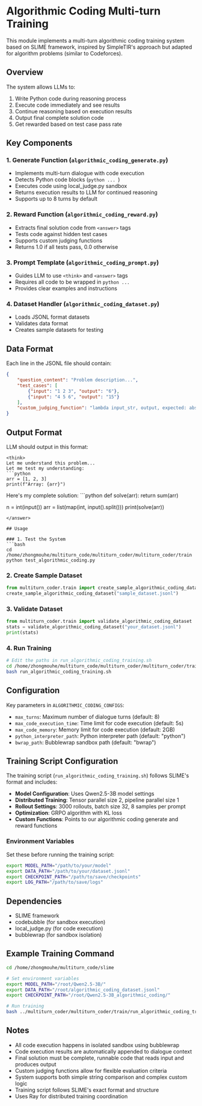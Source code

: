 # Algorithmic Coding Multi-turn Training

This module implements a multi-turn algorithmic coding training system based on SLIME framework, inspired by SimpleTIR's approach but adapted for algorithm problems (similar to Codeforces).

## Overview

The system allows LLMs to:
1. Write Python code during reasoning process
2. Execute code immediately and see results
3. Continue reasoning based on execution results
4. Output final complete solution code
5. Get rewarded based on test case pass rate

## Key Components

### 1. Generate Function (`algorithmic_coding_generate.py`)
- Implements multi-turn dialogue with code execution
- Detects Python code blocks (```python ... ```)
- Executes code using local_judge.py sandbox
- Returns execution results to LLM for continued reasoning
- Supports up to 8 turns by default

### 2. Reward Function (`algorithmic_coding_reward.py`)
- Extracts final solution code from `<answer>` tags
- Tests code against hidden test cases
- Supports custom judging functions
- Returns 1.0 if all tests pass, 0.0 otherwise

### 3. Prompt Template (`algorithmic_coding_prompt.py`)
- Guides LLM to use `<think>` and `<answer>` tags
- Requires all code to be wrapped in ```python ... ```
- Provides clear examples and instructions

### 4. Dataset Handler (`algorithmic_coding_dataset.py`)
- Loads JSONL format datasets
- Validates data format
- Creates sample datasets for testing

## Data Format

Each line in the JSONL file should contain:
```json
{
    "question_content": "Problem description...",
    "test_cases": [
        {"input": "1 2 3", "output": "6"},
        {"input": "4 5 6", "output": "15"}
    ],
    "custom_judging_function": "lambda input_str, output, expected: abs(float(output) - float(expected)) < 1e-6"
}
```

## Output Format

LLM should output in this format:
```
<think>
Let me understand this problem...
Let me test my understanding:
```python
arr = [1, 2, 3]
print(f"Array: {arr}")
```
</think>

<answer>
Here's my complete solution:
```python
def solve(arr):
    return sum(arr)

n = int(input())
arr = list(map(int, input().split()))
print(solve(arr))
```
</answer>

## Usage

### 1. Test the System
```bash
cd /home/zhongmouhe/multiturn_code/multiturn_coder/multiturn_coder/train
python test_algorithmic_coding.py
```

### 2. Create Sample Dataset
```python
from multiturn_coder.train import create_sample_algorithmic_coding_dataset
create_sample_algorithmic_coding_dataset("sample_dataset.jsonl")
```

### 3. Validate Dataset
```python
from multiturn_coder.train import validate_algorithmic_coding_dataset
stats = validate_algorithmic_coding_dataset("your_dataset.jsonl")
print(stats)
```

### 4. Run Training
```bash
# Edit the paths in run_algorithmic_coding_training.sh
cd /home/zhongmouhe/multiturn_code/multiturn_coder/multiturn_coder/train
bash run_algorithmic_coding_training.sh
```

## Configuration

Key parameters in `ALGORITHMIC_CODING_CONFIGS`:
- `max_turns`: Maximum number of dialogue turns (default: 8)
- `max_code_execution_time`: Time limit for code execution (default: 5s)
- `max_code_memory`: Memory limit for code execution (default: 2GB)
- `python_interpreter_path`: Python interpreter path (default: "python")
- `bwrap_path`: Bubblewrap sandbox path (default: "bwrap")

## Training Script Configuration

The training script (`run_algorithmic_coding_training.sh`) follows SLIME's format and includes:

- **Model Configuration**: Uses Qwen2.5-3B model settings
- **Distributed Training**: Tensor parallel size 2, pipeline parallel size 1
- **Rollout Settings**: 3000 rollouts, batch size 32, 8 samples per prompt
- **Optimization**: GRPO algorithm with KL loss
- **Custom Functions**: Points to our algorithmic coding generate and reward functions

### Environment Variables
Set these before running the training script:
```bash
export MODEL_PATH="/path/to/your/model"
export DATA_PATH="/path/to/your/dataset.jsonl"
export CHECKPOINT_PATH="/path/to/save/checkpoints"
export LOG_PATH="/path/to/save/logs"
```

## Dependencies

- SLIME framework
- codebubble (for sandbox execution)
- local_judge.py (for code execution)
- bubblewrap (for sandbox isolation)

## Example Training Command

```bash
cd /home/zhongmouhe/multiturn_code/slime

# Set environment variables
export MODEL_PATH="/root/Qwen2.5-3B/"
export DATA_PATH="/root/algorithmic_coding_dataset.jsonl"
export CHECKPOINT_PATH="/root/Qwen2.5-3B_algorithmic_coding/"

# Run training
bash ../multiturn_coder/multiturn_coder/train/run_algorithmic_coding_training.sh
```

## Notes

- All code execution happens in isolated sandbox using bubblewrap
- Code execution results are automatically appended to dialogue context
- Final solution must be complete, runnable code that reads input and produces output
- Custom judging functions allow for flexible evaluation criteria
- System supports both simple string comparison and complex custom logic
- Training script follows SLIME's exact format and structure
- Uses Ray for distributed training coordination 